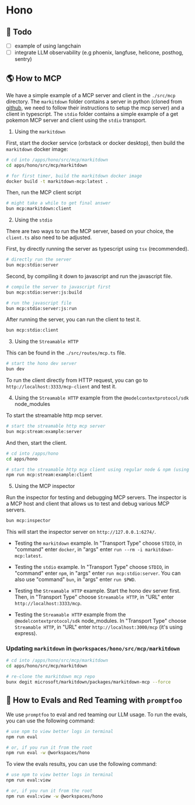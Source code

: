 # Hono

## 🎯 Todo

- [ ] example of using langchain
- [ ] integrate LLM observability (e.g phoenix, langfuse, helicone, posthog, sentry)

## 🌎 How to MCP

We have a simple example of a MCP server and client in the `./src/mcp` directory.
The `markitdown` folder contains a server in python (cloned from [github](https://github.com/microsoft/markitdown/tree/main/packages/markitdown-mcp), we need to follow their instructions to setup the mcp server) and a client in typescript.
The `stdio` folder contains a simple example of a get pokemon MCP server and client using the `stdio` transport.

1. Using the `markitdown`

First, start the docker service (orbstack or docker desktop), then build the `markitdown` docker image:

```bash
# cd into /apps/hono/src/mcp/markitdown
cd apps/hono/src/mcp/markitdown

# for first timer, build the markitdown docker image
docker build -t markitdown-mcp:latest .
```

Then, run the MCP client script

```bash
# might take a while to get final answer
bun mcp:markitdown:client
```

2. Using the `stdio`

There are two ways to run the MCP server, based on your choice, the `client.ts` also need to be adjusted.

First, by directly running the server as typescript using `tsx` (recommended).

```bash
# directly run the server
bun mcp:stdio:server
```

Second, by compiling it down to javascript and run the javascript file.

```bash
# compile the server to javascript first
bun mcp:stdio:server:js:build

# run the javascript file
bun mcp:stdio:server:js:run
```

After running the server, you can run the client to test it.

```bash
bun mcp:stdio:client
```

3. Using the `Streamable HTTP`

This can be found in the `./src/routes/mcp.ts` file.

```bash
# start the hono dev server
bun dev
```

To run the client directly from HTTP request, you can go to `http://localhost:3333/mcp-client` and test it.

4. Using the `Streamable HTTP` example from the `@modelcontextprotocol/sdk` node_modules

To start the streamable http mcp server.

```bash
# start the streamable http mcp server
bun mcp:stream:example:server
```

And then, start the client.

```bash
# cd into /apps/hono
cd apps/hono

# start the streamable http mcp client using regular node & npm (using bun throws errors `TypeError: process.stdin.setRawMode is not a function`)
npm run mcp:stream:example:client
```

5. Using the MCP inspector

Run the inspector for testing and debugging MCP servers. The inspector is a MCP host and client that allows us to test and debug various MCP servers.

```bash
bun mcp:inspector
```

This will start the inspector server on `http://127.0.0.1:6274/`.

- Testing the `markitdown` example. In "Transport Type" choose `STDIO`, in "command" enter `docker`, in "args" enter `run --rm -i markitdown-mcp:latest`.

- Testing the `stdio` example. In "Transport Type" choose `STDIO`, in "command" enter `npm`, in "args" enter `run mcp:stdio:server`. You can also use "command" `bun`, in "args" enter `run $PWD`.

- Testing the `Streamable HTTP` example. Start the hono dev server first. Then, in "Transport Type" choose `Streamable HTTP`, in "URL" enter `http://localhost:3333/mcp`.

- Testing the `Streamable HTTP` example from the `@modelcontextprotocol/sdk` node_modules. In "Transport Type" choose `Streamable HTTP`, in "URL" enter `http://localhost:3000/mcp` (it's using express).

### Updating `markitdown` in `@workspaces/hono/src/mcp/markitdown`

```bash
# cd into /apps/hono/src/mcp/markitdown
cd apps/hono/src/mcp/markitdown

# re-clone the markitdown mcp repo
bunx degit microsoft/markitdown/packages/markitdown-mcp --force
```

## 🧪 How to Evals and Red Teaming with `promptfoo`

We use `promptfoo` to eval and red teaming our LLM usage. To run the evals, you can use the following command:

```bash
# use npm to view better logs in terminal
npm run eval

# or, if you run it from the root
npm run eval -w @workspaces/hono
```

To view the evals results, you can use the following command:

```bash
# use npm to view better logs in terminal
npm run eval:view

# or, if you run it from the root
npm run eval:view -w @workspaces/hono
```
